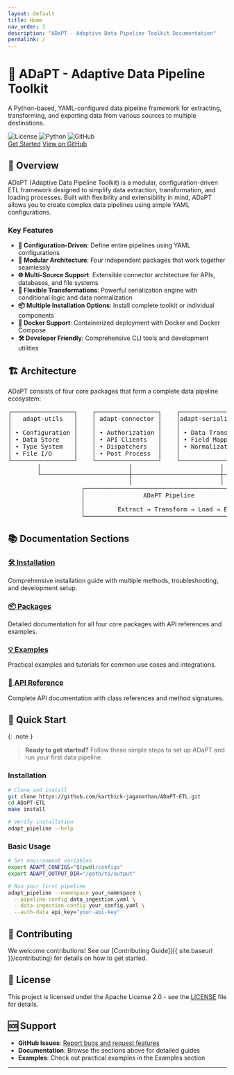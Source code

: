 ```yaml
---
layout: default
title: Home
nav_order: 1
description: "ADaPT - Adaptive Data Pipeline Toolkit Documentation"
permalink: /
---
```


<div class="hero-section">
  <h1>🚀 ADaPT - Adaptive Data Pipeline Toolkit</h1>
  <p class="subtitle">A Python-based, YAML-configured data pipeline framework for extracting, transforming, and exporting data from various sources to multiple destinations.</p>
  
  <div class="badges">
    <img src="https://img.shields.io/badge/License-Apache%202.0-blue.svg" alt="License">
    <img src="https://img.shields.io/badge/python-3.7+-blue.svg" alt="Python">
    <img src="https://img.shields.io/badge/GitHub-ADaPT--ETL-blue.svg" alt="GitHub">
  </div>
  
  <div>
    <a href="{{ site.baseurl }}/installation" class="btn btn-primary">Get Started</a>
    <a href="https://github.com/karthick-jaganathan/ADaPT-ETL" class="btn btn-outline">View on GitHub</a>
  </div>
</div>

## 🚀 Overview

ADaPT (Adaptive Data Pipeline Toolkit) is a modular, configuration-driven ETL framework designed to simplify data extraction, transformation, and loading processes. Built with flexibility and extensibility in mind, ADaPT allows you to create complex data pipelines using simple YAML configurations.

### Key Features

- **🔧 Configuration-Driven**: Define entire pipelines using YAML configurations
- **🔌 Modular Architecture**: Four independent packages that work together seamlessly
- **🌐 Multi-Source Support**: Extensible connector architecture for APIs, databases, and file systems
- **🔄 Flexible Transformations**: Powerful serialization engine with conditional logic and data normalization
- **📦 Multiple Installation Options**: Install complete toolkit or individual components
- **🐳 Docker Support**: Containerized deployment with Docker and Docker Compose
- **🛠️ Developer Friendly**: Comprehensive CLI tools and development utilities

## 🏗️ Architecture

ADaPT consists of four core packages that form a complete data pipeline ecosystem:

<div class="architecture-diagram">
<pre>
┌─────────────────┐    ┌─────────────────┐    ┌──────────────────┐    ┌─────────────────┐
│   adapt-utils   │    │ adapt-connector │    │adapt-serializer  │    │ adapt-pipeline  │
│                 │    │                 │    │                  │    │                 │
│ • Configuration │    │ • Authorization │    │ • Data Transform │    │ • Orchestration │
│ • Data Store    │    │ • API Clients   │    │ • Field Mapping  │    │ • CLI Interface │
│ • Type System   │    │ • Dispatchers   │    │ • Normalization  │    │ • Workflow Mgmt │
│ • File I/O      │    │ • Post Process  │    │                  │    │                 │
└─────────────────┘    └─────────────────┘    └──────────────────┘    └─────────────────┘
        │                        │                        │                        │
        └────────────────────────┼────────────────────────┼────────────────────────┘
                                 │                        │
                    ┌─────────────────────────────────────────────────────┐
                    │                ADaPT Pipeline                       │
                    │                                                     │
                    │         Extract → Transform → Load → Export         │
                    └─────────────────────────────────────────────────────┘
</pre>
</div>

## 📚 Documentation Sections

<div class="feature-grid">
  <div class="feature-card">
    <h3><a href="{{ site.baseurl }}/installation">🛠️ Installation</a></h3>
    <p>Comprehensive installation guide with multiple methods, troubleshooting, and development setup.</p>
  </div>
  
  <div class="feature-card">
    <h3><a href="{{ site.baseurl }}/packages/">📦 Packages</a></h3>
    <p>Detailed documentation for all four core packages with API references and examples.</p>
  </div>
  
  <div class="feature-card">
    <h3><a href="{{ site.baseurl }}/examples">💡 Examples</a></h3>
    <p>Practical examples and tutorials for common use cases and integrations.</p>
  </div>
  
  <div class="feature-card">
    <h3><a href="{{ site.baseurl }}/api-reference">📖 API Reference</a></h3>
    <p>Complete API documentation with class references and method signatures.</p>
  </div>
</div>

## 🚀 Quick Start

{: .note }
> **Ready to get started?** Follow these simple steps to set up ADaPT and run your first data pipeline.

### Installation

```bash
# Clone and install
git clone https://github.com/karthick-jaganathan/ADaPT-ETL.git
cd ADaPT-ETL
make install

# Verify installation
adapt_pipeline --help
```

### Basic Usage

```bash
# Set environment variables
export ADAPT_CONFIGS="$(pwd)/configs"
export ADAPT_OUTPUT_DIR="/path/to/output"

# Run your first pipeline
adapt_pipeline --namespace your_namespace \
  --pipeline-config data_ingestion.yaml \
  --data-ingestion-config your_config.yaml \
  --auth-data api_key="your-api-key"
```

## 🤝 Contributing

We welcome contributions! See our [Contributing Guide]({{ site.baseurl }}/contributing) for details on how to get started.

## 📄 License

This project is licensed under the Apache License 2.0 - see the [LICENSE](https://github.com/karthick-jaganathan/ADaPT-ETL/blob/master/LICENSE) file for details.

## 🆘 Support

- **GitHub Issues**: [Report bugs and request features](https://github.com/karthick-jaganathan/ADaPT-ETL/issues)
- **Documentation**: Browse the sections above for detailed guides
- **Examples**: Check out practical examples in the Examples section

--- 